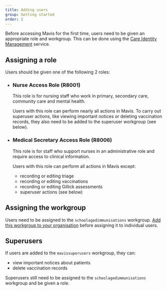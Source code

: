 ```yaml
---
title: Adding users
group: Getting started
order: 2
---
```


Before accessing Mavis for the first time, users need to be given an appropriate role and workgroup. This can be done using the [Care Identity Management](https://manage-care-identities.care-identity-service2.nhs.uk/) service.

## Assigning a role

Users should be given one of the following 2 roles:

- ### Nurse Access Role (R8001)

  This role is for nursing staff who work in primary, secondary care, community care and mental health.

  Users with this role can perform nearly all actions in Mavis. To carry out superuser actions, like viewing important notices or deleting vaccination records, they also need to be added to the superuser workgroup (see below).

- ### Medical Secretary Access Role (R8006)

  This role is for staff who support nurses in an administrative role and require access to clinical information.

  Users with this role can perform all actions in Mavis except:

  - recording or editing triage
  - recording or editing vaccinations
  - recording or editing Gillick assessments
  - superuser actions (see below)

## Assigning the workgroup

Users need to be assigned to the `schoolagedimmunisations` workgroup. [Add this workgroup to your organisation](https://digital.nhs.uk/services/care-identity-service/applications-and-services/care-identity-management/user-guides/managing-workgroups/create-a-workgroup) before assigning it to individual users.

## Superusers

If users are added to the `mavissuperusers` workgroup, they can:

- view important notices about patients
- delete vaccination records

Superusers still need to be assigned to the `schoolagedimmunisations` workgroup and be given a role.
